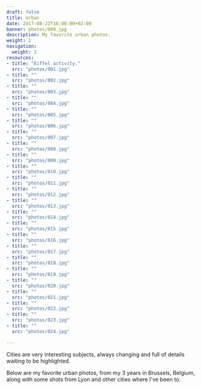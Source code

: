 ```yaml
---
draft: false
title: Urban
date: 2017-08-22T16:00:00+02:00
banner: photos/009.jpg
description: My favorite urban photos.
weight: 2
navigation:
  weight: 2
resources:
- title: "Eiffel activity."
  src: "photos/001.jpg"
- title: ""
  src: "photos/002.jpg"
- title: ""
  src: "photos/003.jpg"
- title: ""
  src: "photos/004.jpg"
- title: ""
  src: "photos/005.jpg"
- title: ""
  src: "photos/006.jpg"
- title: ""
  src: "photos/007.jpg"
- title: ""
  src: "photos/008.jpg"
- title: ""
  src: "photos/009.jpg"
- title: ""
  src: "photos/010.jpg"
- title: ""
  src: "photos/011.jpg"
- title: ""
  src: "photos/012.jpg"
- title: ""
  src: "photos/013.jpg"
- title: ""
  src: "photos/014.jpg"
- title: ""
  src: "photos/015.jpg"
- title: ""
  src: "photos/016.jpg"
- title: ""
  src: "photos/017.jpg"
- title: ""
  src: "photos/018.jpg"
- title: ""
  src: "photos/019.jpg"
- title: ""
  src: "photos/020.jpg"
- title: ""
  src: "photos/021.jpg"
- title: ""
  src: "photos/022.jpg"
- title: ""
  src: "photos/023.jpg"
- title: ""
  src: "photos/024.jpg"

---
```


Cities are very interesting subjects, always changing and full of details waiting to be highlighted.

Below are my favorite urban photos, from my 3 years in Brussels, Belgium, along with some shots from Lyon and other cities where I've been to.
